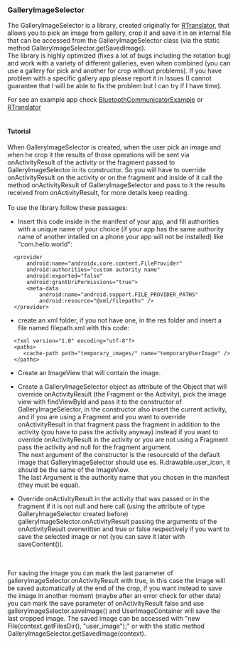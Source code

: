 ### GalleryImageSelector
The GalleryImageSelector is a library, created originally for <a href="https://github.com/niedev/RTranslator" target="_blank" rel="noopener noreferrer">RTranslator</a>, that allows you to pick an image from gallery, crop it and save it in an internal file that can be accessed from the GalleryImageSelector class (via the static method GalleryImageSelector.getSavedImage).<br />
The library is highly optimized (fixes a lot of bugs including the rotation bug) and work with a variety of different galleries,
even when combined (you can use a gallery for pick and another for crop without problems). If you have problem with a specific gallery app please report it in Issues (I cannot guarantee that I will be able to fix the problem but I can try if I have time).<br />

For see an example app check <a href="https://github.com/niedev/GalleryImageSelectorExample" target="_blank" rel="noopener noreferrer">BluetoothCommunicatorExample</a> or <a href="https://github.com/niedev/RTranslator" target="_blank" rel="noopener noreferrer">RTranslator</a><br /><br />

#### Tutorial
When GalleryImageSelector is created, when the user pick an image and when he crop it the results of those operations will be sent
via onActivityResult of the activity or the fragment passed to GalleryImageSelector in its constructor.
So you will have to override onActivityResult on the activity or on the fragment and inside of it call the method onActivityResult
of GalleryImageSelector and pass to it the results received from onActivityResult, for more details keep reading.
<br /><br />
To use the library follow these passages:
- Insert this code inside <application> in the manifest of your app, and fill authorities with a unique name of your choice
(if your app has the same authority name of another intalled on a phone your app will not be installed) like "com.hello.world":
```
  <provider
      android:name="androidx.core.content.FileProvider"
      android:authorities="custom autority name"
      android:exported="false"
      android:grantUriPermissions="true">
      <meta-data
          android:name="android.support.FILE_PROVIDER_PATHS"
          android:resource="@xml/filepaths" />
  </provider>
```

- create an xml folder, if you not have one, in the res folder and insert a file named filepath.xml with this code:
```
  <?xml version="1.0" encoding="utf-8"?>
  <paths>
     <cache-path path="temporary_images/" name="temporaryUserImage" />
  </paths>
```
- Create an ImageView that will contain the image.

- Create a GalleryImageSelector object as attribute of the Object that will override onActivityResult (the Fragment or the Activity),
pick the image view with findViewById and pass it to the constructor of GalleryImageSelector,
in the constructor also insert the current activity, and if you are using a Fragment and you want to override onActivityResult in that fragment
pass the fragment in addition to the activity (you have to pass the activity anyway) instead if you want to override onActivityResult in the
activity or you are not using a Fragment pass the activity and null for the fragment argument.<br />
The next argument of the constructor is the resourceId of the default image that GalleryImageSelector should use es. R.drawable.user_icon, it
should be the same of the ImageView.<br />
The last Argument is the authority name that you chosen in the manifest (they must be equal).

- Override onActivityResult in the activity that was passed or in the fragment if it is not null and here call (using the attribute of type GalleryImageSelector created before) galleryImageSelector.onActivityResult
passing the arguments of the onActivityResult overwritten and true or false respectively if you want to save the selected image or not (you can save it later with saveContent()).
<br /><br /><br />

For saving the image you can mark the last parameter of galleryImageSelector.onActivityResult with true, in this case the image will be
saved automatically at the end of the crop, if you want instead to save the image in another moment (maybe after an error check for other data)
you can mark the save parameter of onActivityResult false and use galleryImageSelector.saveImage() and UserImageContainer will save the last cropped image.
The saved image can be accessed with "new File(context.getFilesDir(), "user_image");" or with the static method GalleryImageSelector.getSavedImage(context).
